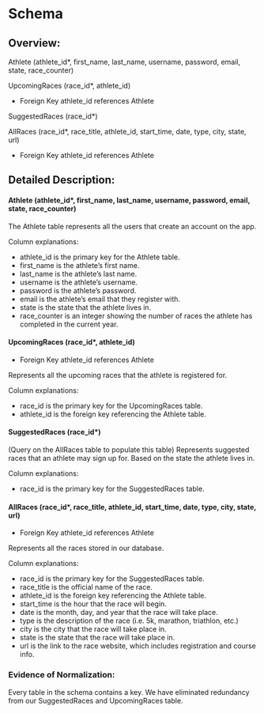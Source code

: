 # Schema

## Overview:

Athlete (athlete_id*, first_name, last_name, username, password, email, state, race_counter)

UpcomingRaces (race_id*, athlete_id)
- Foreign Key athlete_id references Athlete 

SuggestedRaces (race_id*)

AllRaces (race_id*, race_title, athlete_id, start_time, date, type, city, state, url)
- Foreign Key athlete_id references Athlete 

## Detailed Description:
#### Athlete (athlete_id*, first_name, last_name, username, password, email, state, race_counter)
The Athlete table represents all the users that create an account on the app.

Column explanations:

- athlete_id is the primary key for the Athlete table.
- first_name is the athlete’s first name.
- last_name is the athlete’s last name.
- username is the athlete’s username.
- password is the athlete’s password.
- email is the athlete’s email that they register with.
- state is the state that the athlete lives in.
- race_counter is an integer showing the number of races the athlete has completed in the current year.

#### UpcomingRaces (race_id*, athlete_id)
- Foreign Key athlete_id references Athlete

Represents all the upcoming races that the athlete is registered for.

Column explanations:
- race_id is the primary key for the UpcomingRaces table.
- athlete_id is the foreign key referencing the Athlete table.

#### SuggestedRaces (race_id*)
(Query on the AllRaces table to populate this table)
Represents suggested races that an athlete may sign up for. Based on the state the athlete lives in.

Column explanations:
- race_id is the primary key for the SuggestedRaces table.

#### AllRaces (race_id*, race_title, athlete_id, start_time, date, type, city, state, url)
- Foreign Key athlete_id references Athlete

Represents all the races stored in our database.

Column explanations:
- race_id is the primary key for the SuggestedRaces table.
- race_title is the official name of the race.
- athlete_id is the foreign key referencing the Athlete table.
- start_time is the hour that the race will begin.
- date is the month, day, and year that the race will take place.
- type is the description of the race (i.e. 5k, marathon, triathlon, etc.)
- city is the city that the race will take place in.
- state is the state that the race will take place in.
- url is the link to the race website, which includes registration and course info.

### Evidence of Normalization:
Every table in the schema contains a key. We have eliminated redundancy from our SuggestedRaces and UpcomingRaces table.

